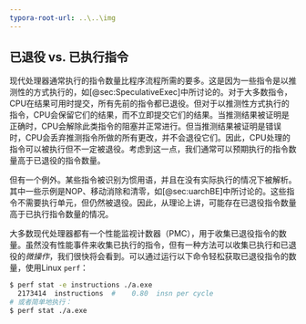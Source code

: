 ```yaml
---
typora-root-url: ..\..\img
---
```


## 已退役 vs. 已执行指令

现代处理器通常执行的指令数量比程序流程所需的要多。这是因为一些指令是以推测性的方式执行的，如[@sec:SpeculativeExec]中所讨论的。对于大多数指令，CPU在结果可用时提交，所有先前的指令都已退役。但对于以推测性方式执行的指令，CPU会保留它们的结果，而不立即提交它们的结果。当推测结果被证明是正确时，CPU会解除此类指令的阻塞并正常进行。但当推测结果被证明是错误时，CPU会丢弃推测指令所做的所有更改，并不会退役它们。因此，CPU处理的指令可以被执行但不一定被退役。考虑到这一点，我们通常可以预期执行的指令数量高于已退役的指令数量。

但有一个例外。某些指令被识别为惯用语，并且在没有实际执行的情况下被解析。其中一些示例是NOP、移动消除和清零，如[@sec:uarchBE]中所讨论的。这些指令不需要执行单元，但仍然被退役。因此，从理论上讲，可能存在已退役指令数量高于已执行指令数量的情况。

大多数现代处理器都有一个性能监视计数器（PMC），用于收集已退役指令的数量。虽然没有性能事件来收集已执行的指令，但有一种方法可以收集已执行和已退役的*微操作*，我们很快将会看到。可以通过运行以下命令轻松获取已退役指令的数量，使用Linux `perf`：

```bash
$ perf stat -e instructions ./a.exe
  2173414  instructions  #    0.80  insn per cycle 
# 或者简单地执行：
$ perf stat ./a.exe
```